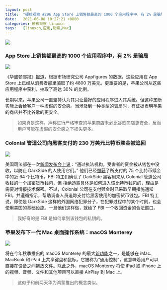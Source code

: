 ```yaml
---
layout: post
title:	"硬核观察 #296 App Store 上销售额最高的 1000 个应用程序中，有 2% 是骗局"
date:	2021-06-08 10:27:21 +0800 
categories:	硬核观察 linuxcn 
tags:	[linuxcn,应用,勒索,Mac]
---
```



![](/Asserts/Images//attachment/album/202106/08/102617rbeglggtnllg0lzj.jpg)


### App Store 上销售额最高的 1000 个应用程序中，有 2% 是骗局


![](/Asserts/Images//attachment/album/202106/08/102626gb7xqbf7ggxp73gb.jpg)


《华盛顿邮报》[报道](https://www.adn.com/nation-world/2021/06/06/apples-tightly-controlled-app-store-is-teeming-with-scams/)，根据市场研究公司 Appfigures 的数据，这些应用在 App Store 上已经从消费者那里骗取了约 4800 万美元。更重要的是，苹果公司从这些应用程序中获利，抽取了高达 30% 的比例。


长期以来，苹果公司一直坚持认为其只让最好的应用程序进入其系统。但这种垄断实际上会给客户一种虚假的安全感。当涉及到一种类型的骗局时，有证据表明苹果的商店并不比谷歌的更安全。



> 
> 如果真是这样，声称进行严格审查的苹果商店未必比谷歌商店更安全，反而用户可能在虚假的安全感之下损失更多。
> 
> 
> 


### Colonial 管道公司向黑客支付的 230 万美元比特币赎金被追回


![](/Asserts/Images//attachment/album/202106/08/102644ilh0cn8uxs0xx0h3.jpg)


美国司法部在一次[新闻发布会上说](https://edition.cnn.com/2021/06/07/politics/colonial-pipeline-ransomware-recovered/)：“通过执法机构，受害者的资金被从钱包中没收，以防止 DarkSide 的人使用它们。” 他们已经[缴获](https://www.wsj.com/articles/u-s-retrieves-millions-paid-to-colonial-pipeline-hackers-11623094399)了所支付的 75 个比特币赎金中的近 64 个比特币。FBI 特工们确认了 DarkSide 黑客用来从 Colonial 管道公司收钱的一个加密货币钱包，但 拒绝透露具体是如何进入该比特币钱包的，理由是需要对情报技术保密。不过，Colonial 公司在支付赎金时已采取早期措施通知 FBI，并遵循指示，帮助调查人员追踪支付给黑客使用的加密货币钱包。FBI 特工说，即使是 DarkSide 这样的外国网络犯罪分子，在犯罪过程中的某个时刻，也会使用美国的基础设施。一旦他们这样做，就给了 FBI 一个收回资金的合法窗口。



> 
> 我好奇的是 FBI 是如何拿到该钱包的私钥的。
> 
> 
> 


### 苹果发布下一代 Mac 桌面操作系统：macOS Monterey


![](/Asserts/Images//attachment/album/202106/08/102659ceve5s70bkv79y0e.jpg)


将在今年秋季推出的 macOS Monterey 的最大[新功能](https://arstechnica.com/gadgets/2021/06/apple-macos-monterey-announced-details-new-features/)之一，是能够在 iMac、MacBook 和 iPad 上共享键盘和鼠标。它被称为“通用控制”，这意味着用户可以直接在设备之间拖放文件。除此之外，macOS Monterey 将使 iPad 或 iPhone 上的视频、音频、文件和其他项目可以直接 AirPlay 到 Mac 上。



> 
> 这似乎和前两天华为鸿蒙推出的概念类似。
> 
> 
>
